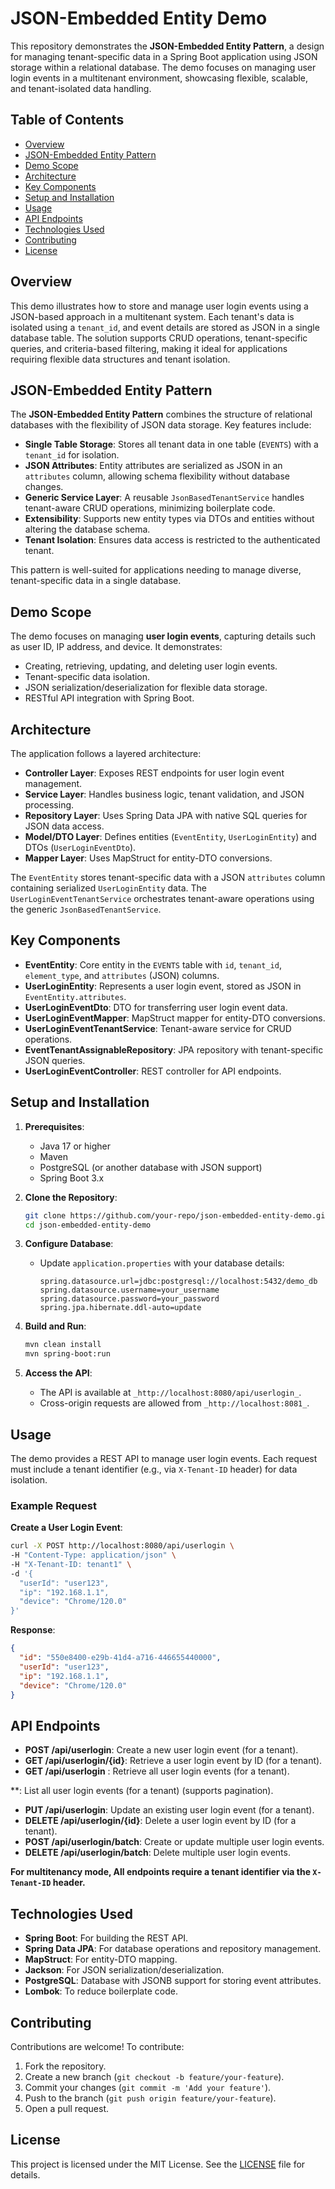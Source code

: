 # JSON-Embedded Entity Demo

This repository demonstrates the **JSON-Embedded Entity Pattern**, a design for managing tenant-specific data in a
Spring Boot application using JSON storage within a relational database. The demo focuses on managing user login events
in a multitenant environment, showcasing flexible, scalable, and tenant-isolated data handling.

## Table of Contents

- [Overview](#overview)
- [JSON-Embedded Entity Pattern](#json-embedded-multitenancy-pattern)
- [Demo Scope](#demo-scope)
- [Architecture](#architecture)
- [Key Components](#key-components)
- [Setup and Installation](#setup-and-installation)
- [Usage](#usage)
- [API Endpoints](#api-endpoints)
- [Technologies Used](#technologies-used)
- [Contributing](#contributing)
- [License](#license)

## Overview

This demo illustrates how to store and manage user login events using a JSON-based approach in a multitenant system.
Each tenant's data is isolated using a `tenant_id`, and event details are stored as JSON in a single database table. The
solution supports CRUD operations, tenant-specific queries, and criteria-based filtering, making it ideal for
applications requiring flexible data structures and tenant isolation.

## JSON-Embedded Entity Pattern

The **JSON-Embedded Entity Pattern** combines the structure of relational databases with the flexibility of JSON data
storage. Key features include:

- **Single Table Storage**: Stores all tenant data in one table (`EVENTS`) with a `tenant_id` for isolation.
- **JSON Attributes**: Entity attributes are serialized as JSON in an `attributes` column, allowing schema flexibility
  without database changes.
- **Generic Service Layer**: A reusable `JsonBasedTenantService` handles tenant-aware CRUD operations, minimizing
  boilerplate code.
- **Extensibility**: Supports new entity types via DTOs and entities without altering the database schema.
- **Tenant Isolation**: Ensures data access is restricted to the authenticated tenant.

This pattern is well-suited for applications needing to manage diverse, tenant-specific data in a single database.

## Demo Scope

The demo focuses on managing **user login events**, capturing details such as user ID, IP address, and device. It
demonstrates:

- Creating, retrieving, updating, and deleting user login events.
- Tenant-specific data isolation.
- JSON serialization/deserialization for flexible data storage.
- RESTful API integration with Spring Boot.

## Architecture

The application follows a layered architecture:

- **Controller Layer**: Exposes REST endpoints for user login event management.
- **Service Layer**: Handles business logic, tenant validation, and JSON processing.
- **Repository Layer**: Uses Spring Data JPA with native SQL queries for JSON data access.
- **Model/DTO Layer**: Defines entities (`EventEntity`, `UserLoginEntity`) and DTOs (`UserLoginEventDto`).
- **Mapper Layer**: Uses MapStruct for entity-DTO conversions.

The `EventEntity` stores tenant-specific data with a JSON `attributes` column containing serialized `UserLoginEntity`
data. The `UserLoginEventTenantService` orchestrates tenant-aware operations using the generic `JsonBasedTenantService`.

## Key Components

- **EventEntity**: Core entity in the `EVENTS` table with `id`, `tenant_id`, `element_type`, and `attributes` (JSON)
  columns.
- **UserLoginEntity**: Represents a user login event, stored as JSON in `EventEntity.attributes`.
- **UserLoginEventDto**: DTO for transferring user login event data.
- **UserLoginEventMapper**: MapStruct mapper for entity-DTO conversions.
- **UserLoginEventTenantService**: Tenant-aware service for CRUD operations.
- **EventTenantAssignableRepository**: JPA repository with tenant-specific JSON queries.
- **UserLoginEventController**: REST controller for API endpoints.

## Setup and Installation

1. **Prerequisites**:
    - Java 17 or higher
    - Maven
    - PostgreSQL (or another database with JSON support)
    - Spring Boot 3.x

2. **Clone the Repository**:
   ```bash
   git clone https://github.com/your-repo/json-embedded-entity-demo.git
   cd json-embedded-entity-demo
   ```

3. **Configure Database**:
    - Update `application.properties` with your database details:
      ```properties
      spring.datasource.url=jdbc:postgresql://localhost:5432/demo_db
      spring.datasource.username=your_username
      spring.datasource.password=your_password
      spring.jpa.hibernate.ddl-auto=update
      ```

4. **Build and Run**:
   ```bash
   mvn clean install
   mvn spring-boot:run
   ```

5. **Access the API**:
    - The API is available at `_http://localhost:8080/api/userlogin_`.
    - Cross-origin requests are allowed from `_http://localhost:8081_`.

## Usage

The demo provides a REST API to manage user login events. Each request must include a tenant identifier (e.g., via
`X-Tenant-ID` header) for data isolation.

### Example Request

**Create a User Login Event**:

```bash
curl -X POST http://localhost:8080/api/userlogin \
-H "Content-Type: application/json" \
-H "X-Tenant-ID: tenant1" \
-d '{
  "userId": "user123",
  "ip": "192.168.1.1",
  "device": "Chrome/120.0"
}'
```

**Response**:

```json
{
  "id": "550e8400-e29b-41d4-a716-446655440000",
  "userId": "user123",
  "ip": "192.168.1.1",
  "device": "Chrome/120.0"
}
```

## API Endpoints

- **POST /api/userlogin**: Create a new user login event (for a tenant).
- **GET /api/userlogin/{id}**: Retrieve a user login event by ID (for a tenant).
- **GET /api/userlogin** : Retrieve all user login events (for a tenant).

**: List all user login events (for a tenant) (supports pagination).

- **PUT /api/userlogin**: Update an existing user login event (for a tenant).
- **DELETE /api/userlogin/{id}**: Delete a user login event by ID (for a tenant).
- **POST /api/userlogin/batch**: Create or update multiple user login events.
- **DELETE /api/userlogin/batch**: Delete multiple user login events.

**For multitenancy mode, All endpoints require a tenant identifier via the `X-Tenant-ID` header.**

## Technologies Used

- **Spring Boot**: For building the REST API.
- **Spring Data JPA**: For database operations and repository management.
- **MapStruct**: For entity-DTO mapping.
- **Jackson**: For JSON serialization/deserialization.
- **PostgreSQL**: Database with JSONB support for storing event attributes.
- **Lombok**: To reduce boilerplate code.

## Contributing

Contributions are welcome! To contribute:

1. Fork the repository.
2. Create a new branch (`git checkout -b feature/your-feature`).
3. Commit your changes (`git commit -m 'Add your feature'`).
4. Push to the branch (`git push origin feature/your-feature`).
5. Open a pull request.

## License

This project is licensed under the MIT License. See the [LICENSE](LICENSE) file for details.